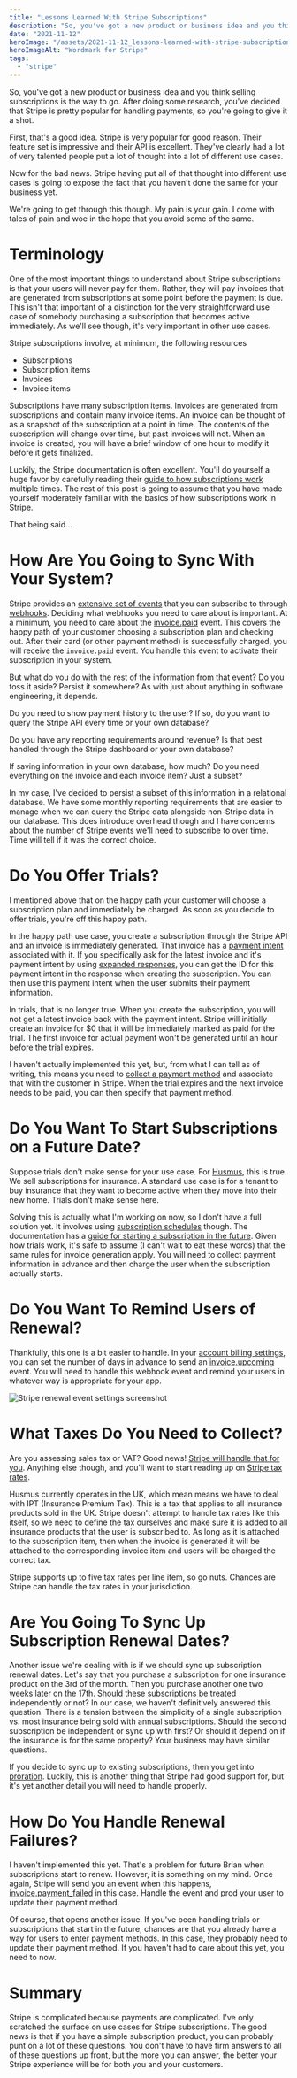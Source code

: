 ```yaml
---
title: "Lessons Learned With Stripe Subscriptions"
description: "So, you've got a new product or business idea and you think selling subscriptions is the way to go. Here are some issues to keep in mind as you get started."
date: "2021-11-12"
heroImage: "/assets/2021-11-12_lessons-learned-with-stripe-subscriptions/stripe_wordmark.png"
heroImageAlt: "Wordmark for Stripe"
tags: 
  - "stripe"
---
```


So, you've got a new product or business idea and you think selling subscriptions is the way to go. After doing some research, you've decided that Stripe is pretty popular for handling payments, so you're going to give it a shot.

First, that's a good idea. Stripe is very popular for good reason. Their feature set is impressive and their API is excellent. They've clearly had a lot of very talented people put a lot of thought into a lot of different use cases.

Now for the bad news. Stripe having put all of that thought into different use cases is going to expose the fact that you haven't done the same for your business yet.

We're going to get through this though. My pain is your gain. I come with tales of pain and woe in the hope that you avoid some of the same.

# Terminology

One of the most important things to understand about Stripe subscriptions is that your users will never pay for them. Rather, they will pay invoices that are generated from subscriptions at some point before the payment is due. This isn't that important of a distinction for the very straightforward use case of somebody purchasing a subscription that becomes active immediately. As we'll see though, it's very important in other use cases.

Stripe subscriptions involve, at minimum, the following resources

- Subscriptions
- Subscription items
- Invoices
- Invoice items

Subscriptions have many subscription items. Invoices are generated from subscriptions and contain many invoice items. An invoice can be thought of as a snapshot of the subscription at a point in time. The contents of the subscription will change over time, but past invoices will not. When an invoice is created, you will have a brief window of one hour to modify it before it gets finalized.

Luckily, the Stripe documentation is often excellent. You'll do yourself a huge favor by carefully reading their [guide to how subscriptions work](https://stripe.com/docs/billing/subscriptions/overview) multiple times. The rest of this post is going to assume that you have made yourself moderately familiar with the basics of how subscriptions work in Stripe.

That being said...

# How Are You Going to Sync With Your System?

Stripe provides an [extensive set of events](https://stripe.com/docs/api/events/types) that you can subscribe to through [webhooks](https://stripe.com/docs/billing/subscriptions/webhooks). Deciding what webhooks you need to care about is important. At a minimum, you need to care about the [invoice.paid](https://stripe.com/docs/api/events/types#event_types-invoice.paid) event. This covers the happy path of your customer choosing a subscription plan and checking out. After their card (or other payment method) is successfully charged, you will receive the `invoice.paid` event. You handle this event to activate their subscription in your system.

But what do you do with the rest of the information from that event? Do you toss it aside? Persist it somewhere? As with just about anything in software engineering, it depends.

Do you need to show payment history to the user? If so, do you want to query the Stripe API every time or your own database?

Do you have any reporting requirements around revenue? Is that best handled through the Stripe dashboard or your own database?

If saving information in your own database, how much? Do you need everything on the invoice and each invoice item? Just a subset?

In my case, I've decided to persist a subset of this information in a relational database. We have some monthly reporting requirements that are easier to manage when we can query the Stripe data alongside non-Stripe data in our database. This does introduce overhead though and I have concerns about the number of Stripe events we'll need to subscribe to over time. Time will tell if it was the correct choice.

# Do You Offer Trials?

I mentioned above that on the happy path your customer will choose a subscription plan and immediately be charged. As soon as you decide to offer trials, you're off this happy path.

In the happy path use case, you create a subscription through the Stripe API and an invoice is immediately generated. That invoice has a [payment intent](https://stripe.com/docs/api/payment_intents) associated with it. If you specifically ask for the latest invoice and it's payment intent by using [expanded responses](https://stripe.com/docs/expand), you can get the ID for this payment intent in the response when creating the subscription. You can then use this payment intent when the user submits their payment information.

In trials, that is no longer true. When you create the subscription, you will not get a latest invoice back with the payment intent. Stripe will initially create an invoice for $0 that it will be immediately marked as paid for the trial. The first invoice for actual payment won't be generated until an hour before the trial expires.

I haven't actually implemented this yet, but, from what I can tell as of writing, this means you need to [collect a payment method](https://stripe.com/docs/payments/save-and-reuse) and associate that with the customer in Stripe. When the trial expires and the next invoice needs to be paid, you can then specify that payment method.

# Do You Want To Start Subscriptions on a Future Date?

Suppose trials don't make sense for your use case. For [Husmus](https://husmus.net/), this is true. We sell subscriptions for insurance. A standard use case is for a tenant to buy insurance that they want to become active when they move into their new home. Trials don't make sense here.

Solving this is actually what I'm working on now, so I don't have a full solution yet. It involves using [subscription schedules](https://stripe.com/docs/billing/subscriptions/subscription-schedules) though. The documentation has a [guide for starting a subscription in the future](https://stripe.com/docs/billing/subscriptions/subscription-schedules/use-cases#start-subscription-future). Given how trials work, it's safe to assume (I can't wait to eat these words) that the same rules for invoice generation apply. You will need to collect payment information in advance and then charge the user when the subscription actually starts.

# Do You Want To Remind Users of Renewal?

Thankfully, this one is a bit easier to handle. In your [account billing settings](https://dashboard.stripe.com/settings/billing/automatic), you can set the number of days in advance to send an [invoice.upcoming](https://stripe.com/docs/api/events/types#event_types-invoice.upcoming) event. You will need to handle this webhook event and remind your users in whatever way is appropriate for your app.

![Stripe renewal event settings screenshot](https://brianmeekerme.files.wordpress.com/2021/11/stripe_upcoming_renwal_setting.png?w=1024)

# What Taxes Do You Need to Collect?

Are you assessing sales tax or VAT? Good news! [Stripe will handle that for you](https://stripe.com/docs/tax). Anything else though, and you'll want to start reading up on [Stripe tax rates](https://stripe.com/docs/billing/taxes/tax-rates).

Husmus currently operates in the UK, which mean means we have to deal with IPT (Insurance Premium Tax). This is a tax that applies to all insurance products sold in the UK. Stripe doesn't attempt to handle tax rates like this itself, so we need to define the tax ourselves and make sure it is added to all insurance products that the user is subscribed to. As long as it is attached to the subscription item, then when the invoice is generated it will be attached to the corresponding invoice item and users will be charged the correct tax.

Stripe supports up to five tax rates per line item, so go nuts. Chances are Stripe can handle the tax rates in your jurisdiction.

# Are You Going To Sync Up Subscription Renewal Dates?

Another issue we're dealing with is if we should sync up subscription renewal dates. Let's say that you purchase a subscription for one insurance product on the 3rd of the month. Then you purchase another one two weeks later on the 17th. Should these subscriptions be treated independently or not? In our case, we haven't definitively answered this question. There is a tension between the simplicity of a single subscription vs. most insurance being sold with annual subscriptions. Should the second subscription be independent or sync up with first? Or should it depend on if the insurance is for the same property? Your business may have similar questions.

If you decide to sync up to existing subscriptions, then you get into [proration](https://stripe.com/docs/billing/subscriptions/prorations). Luckily, this is another thing that Stripe had good support for, but it's yet another detail you will need to handle properly.

# How Do You Handle Renewal Failures?

I haven't implemented this yet. That's a problem for future Brian when subscriptions start to renew. However, it is something on my mind. Once again, Stripe will send you an event when this happens, [invoice.payment_failed](https://stripe.com/docs/api/events/types#event_types-invoice.payment_failed) in this case. Handle the event and prod your user to update their payment method.

Of course, that opens another issue. If you've been handling trials or subscriptions that start in the future, chances are that you already have a way for users to enter payment methods. In this case, they probably need to update their payment method. If you haven't had to care about this yet, you need to now.

# Summary

Stripe is complicated because payments are complicated. I've only scratched the surface on use cases for Stripe subscriptions. The good news is that if you have a simple subscription product, you can probably punt on a lot of these questions. You don't have to have firm answers to all of these questions up front, but the more you can answer, the better your Stripe experience will be for both you and your customers.
